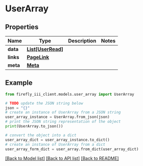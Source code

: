 # UserArray


## Properties

Name | Type | Description | Notes
------------ | ------------- | ------------- | -------------
**data** | [**List[UserRead]**](UserRead.md) |  | 
**links** | [**PageLink**](PageLink.md) |  | 
**meta** | [**Meta**](Meta.md) |  | 

## Example

```python
from firefly_iii_client.models.user_array import UserArray

# TODO update the JSON string below
json = "{}"
# create an instance of UserArray from a JSON string
user_array_instance = UserArray.from_json(json)
# print the JSON string representation of the object
print(UserArray.to_json())

# convert the object into a dict
user_array_dict = user_array_instance.to_dict()
# create an instance of UserArray from a dict
user_array_form_dict = user_array.from_dict(user_array_dict)
```
[[Back to Model list]](../README.md#documentation-for-models) [[Back to API list]](../README.md#documentation-for-api-endpoints) [[Back to README]](../README.md)


